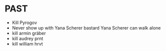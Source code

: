 # PAST
- Kill Pyrogov
- Never show up with Yana Scherer bastard Yana Scherer can walk alone
- kill armin gräber
- kill audrey prnt
- kill william hrvt
